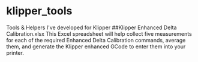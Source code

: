 # klipper_tools
Tools &amp; Helpers I've developed for Klipper
##Klipper Enhanced Delta Calibration.xlsx
This Excel spreadsheet will help collect five measurements for each of the required Enhanced Delta Calibration commands, average them, and generate the Klipper enhanced GCode to enter them into your printer.
